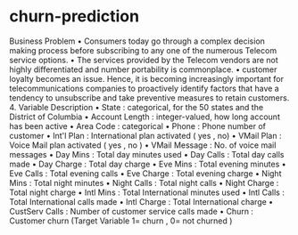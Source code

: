# churn-prediction
Business Problem • Consumers today go through a complex decision making process before subscribing to any one of the numerous Telecom service options. • The services provided by the Telecom vendors are not highly differentiated and number portability is commonplace. • customer loyalty becomes an issue. Hence, it is becoming increasingly important for telecommunications companies to proactively identify factors that have a tendency to unsubscribe and take preventive measures to retain customers. 4. Variable Description • State : categorical, for the 50 states and the District of Columbia • Account Length : integer-valued, how long account has been active • Area Code : categorical • Phone : Phone number of customer • Int'l Plan : International plan activated ( yes , no) • VMail Plan : Voice Mail plan activated ( yes , no ) • VMail Message : No. of voice mail messages • Day Mins : Total day minutes used • Day Calls : Total day calls made • Day Charge : Total day charge • Eve Mins : Total evening minutes • Eve Calls : Total evening calls • Eve Charge : Total evening charge • Night Mins : Total night minutes • Night Calls : Total night calls • Night Charge : Total night charge • Intl Mins : Total International minutes used • Intl Calls : Total International calls made • Intl Charge : Total International charge • CustServ Calls : Number of customer service calls made • Churn : Customer churn (Target Variable 1= churn , 0= not churned )
